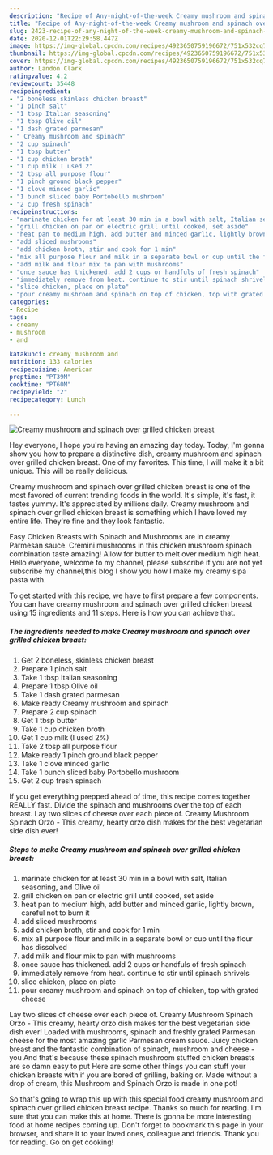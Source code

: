```yaml
---
description: "Recipe of Any-night-of-the-week Creamy mushroom and spinach over grilled chicken breast"
title: "Recipe of Any-night-of-the-week Creamy mushroom and spinach over grilled chicken breast"
slug: 2423-recipe-of-any-night-of-the-week-creamy-mushroom-and-spinach-over-grilled-chicken-breast
date: 2020-12-01T22:29:58.447Z
image: https://img-global.cpcdn.com/recipes/4923650759196672/751x532cq70/creamy-mushroom-and-spinach-over-grilled-chicken-breast-recipe-main-photo.jpg
thumbnail: https://img-global.cpcdn.com/recipes/4923650759196672/751x532cq70/creamy-mushroom-and-spinach-over-grilled-chicken-breast-recipe-main-photo.jpg
cover: https://img-global.cpcdn.com/recipes/4923650759196672/751x532cq70/creamy-mushroom-and-spinach-over-grilled-chicken-breast-recipe-main-photo.jpg
author: Landon Clark
ratingvalue: 4.2
reviewcount: 35448
recipeingredient:
- "2 boneless skinless chicken breast"
- "1 pinch salt"
- "1 tbsp Italian seasoning"
- "1 tbsp Olive oil"
- "1 dash grated parmesan"
- " Creamy mushroom and spinach"
- "2 cup spinach"
- "1 tbsp butter"
- "1 cup chicken broth"
- "1 cup milk I used 2"
- "2 tbsp all purpose flour"
- "1 pinch ground black pepper"
- "1 clove minced garlic"
- "1 bunch sliced baby Portobello mushroom"
- "2 cup fresh spinach"
recipeinstructions:
- "marinate chicken for at least 30 min in a bowl with salt, Italian seasoning, and Olive oil"
- "grill chicken on pan or electric grill until cooked, set aside"
- "heat pan to medium high, add butter and minced garlic, lightly brown, careful not to burn it"
- "add sliced mushrooms"
- "add chicken broth, stir and cook for 1 min"
- "mix all purpose flour and milk in a separate bowl or cup until the flour has dissolved"
- "add milk and flour mix to pan with mushrooms"
- "once sauce has thickened. add 2 cups or handfuls of fresh spinach"
- "immediately remove from heat. continue to stir until spinach shrivels"
- "slice chicken, place on plate"
- "pour creamy mushroom and spinach on top of chicken, top with grated cheese"
categories:
- Recipe
tags:
- creamy
- mushroom
- and

katakunci: creamy mushroom and 
nutrition: 133 calories
recipecuisine: American
preptime: "PT39M"
cooktime: "PT60M"
recipeyield: "2"
recipecategory: Lunch

---
```



![Creamy mushroom and spinach over grilled chicken breast](https://img-global.cpcdn.com/recipes/4923650759196672/751x532cq70/creamy-mushroom-and-spinach-over-grilled-chicken-breast-recipe-main-photo.jpg)

Hey everyone, I hope you're having an amazing day today. Today, I'm gonna show you how to prepare a distinctive dish, creamy mushroom and spinach over grilled chicken breast. One of my favorites. This time, I will make it a bit unique. This will be really delicious.

Creamy mushroom and spinach over grilled chicken breast is one of the most favored of current trending foods in the world. It's simple, it's fast, it tastes yummy. It's appreciated by millions daily. Creamy mushroom and spinach over grilled chicken breast is something which I have loved my entire life. They're fine and they look fantastic.

Easy Chicken Breasts with Spinach and Mushrooms are in creamy Parmesan sauce. Cremini mushrooms in this chicken mushroom spinach combination taste amazing! Allow for butter to melt over medium high heat. Hello everyone, welcome to my channel, please subscribe if you are not yet subscribe my channel,this blog I show you how I make my creamy sipa pasta with.


To get started with this recipe, we have to first prepare a few components. You can have creamy mushroom and spinach over grilled chicken breast using 15 ingredients and 11 steps. Here is how you can achieve that.

<!--inarticleads1-->

##### The ingredients needed to make Creamy mushroom and spinach over grilled chicken breast:

1. Get 2 boneless, skinless chicken breast
1. Prepare 1 pinch salt
1. Take 1 tbsp Italian seasoning
1. Prepare 1 tbsp Olive oil
1. Take 1 dash grated parmesan
1. Make ready  Creamy mushroom and spinach
1. Prepare 2 cup spinach
1. Get 1 tbsp butter
1. Take 1 cup chicken broth
1. Get 1 cup milk (I used 2%)
1. Take 2 tbsp all purpose flour
1. Make ready 1 pinch ground black pepper
1. Take 1 clove minced garlic
1. Take 1 bunch sliced baby Portobello mushroom
1. Get 2 cup fresh spinach


If you get everything prepped ahead of time, this recipe comes together REALLY fast. Divide the spinach and mushrooms over the top of each breast. Lay two slices of cheese over each piece of. Creamy Mushroom Spinach Orzo - This creamy, hearty orzo dish makes for the best vegetarian side dish ever! 

<!--inarticleads2-->

##### Steps to make Creamy mushroom and spinach over grilled chicken breast:

1. marinate chicken for at least 30 min in a bowl with salt, Italian seasoning, and Olive oil
1. grill chicken on pan or electric grill until cooked, set aside
1. heat pan to medium high, add butter and minced garlic, lightly brown, careful not to burn it
1. add sliced mushrooms
1. add chicken broth, stir and cook for 1 min
1. mix all purpose flour and milk in a separate bowl or cup until the flour has dissolved
1. add milk and flour mix to pan with mushrooms
1. once sauce has thickened. add 2 cups or handfuls of fresh spinach
1. immediately remove from heat. continue to stir until spinach shrivels
1. slice chicken, place on plate
1. pour creamy mushroom and spinach on top of chicken, top with grated cheese


Lay two slices of cheese over each piece of. Creamy Mushroom Spinach Orzo - This creamy, hearty orzo dish makes for the best vegetarian side dish ever! Loaded with mushrooms, spinach and freshly grated Parmesan cheese for the most amazing garlic Parmesan cream sauce. Juicy chicken breast and the fantastic combination of spinach, mushroom and cheese - you And that&#39;s because these spinach mushroom stuffed chicken breasts are so damn easy to put Here are some other things you can stuff your chicken breasts with if you are bored of grilling, baking or. Made without a drop of cream, this Mushroom and Spinach Orzo is made in one pot! 

So that's going to wrap this up with this special food creamy mushroom and spinach over grilled chicken breast recipe. Thanks so much for reading. I'm sure that you can make this at home. There is gonna be more interesting food at home recipes coming up. Don't forget to bookmark this page in your browser, and share it to your loved ones, colleague and friends. Thank you for reading. Go on get cooking!
